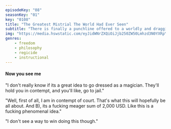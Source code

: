 ```yaml
---
episodeKey: "08"
seasonKey: "01"
key: "0108"
title: "The Greatest Mistrial The World Had Ever Seen"
subtitle: "There is finally a punchline offered to a worldly and dragging joke; The American Judicial System"
img: "https://media.hswstatic.com/eyJidWNrZXQiOiJjb250ZW50Lmhzd3N0YXRpYy5jb20iLCJrZXkiOiJnaWZcL3NpbXBzb25zLW9yaWcuanBnIiwiZWRpdHMiOnsicmVzaXplIjp7IndpZHRoIjoiMTIwMCJ9fX0="
genres: 
    - freedom
    - philosophy
    - regicide
    - instructional
---
```


#### Now you see me

"I don't really know if its a great idea to go dressed as a magician. They'll hold you in contempt, and you'll like, go to jail."

"Well, first of all, I am in contempt of court. That's what this will hopefully be all about. And B), its a fucking meager sum of 2,000 USD. Like this is a fucking phenomenal idea."

"I don't see a way to win doing this though."
